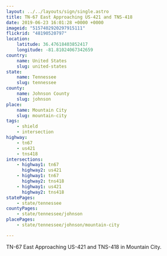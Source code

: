 ```yaml
---
layout: ../../layouts/sign/single.astro
title: TN-67 East Approaching US-421 and TNS-418
date: 2019-06-23 16:01:28 +0000 +0000
imageid: "5157402920297915111"
flickrid: "48190520797"
location:
    latitude: 36.47618403852417
    longitude: -81.81024067342659
country:
    name: United States
    slug: united-states
state:
    name: Tennessee
    slug: tennessee
county:
    name: Johnson County
    slug: johnson
place:
    name: Mountain City
    slug: mountain-city
tags:
    - shield
    - intersection
highway:
    - tn67
    - us421
    - tns418
intersections:
    - highway1: tn67
      highway2: us421
    - highway1: tn67
      highway2: tns418
    - highway1: us421
      highway2: tns418
statePages:
    - state/tennessee
countyPages:
    - state/tennessee/johnson
placePages:
    - state/tennessee/johnson/mountain-city

---
```

TN-67 East Approaching US-421 and TNS-418 in Mountain City.